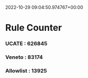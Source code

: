 2022-10-29 09:04:50.974767+00:00
# Rule Counter 
 ### UCATE : 626845

 ### Veneto : 83174

 ### Allowlist : 13925